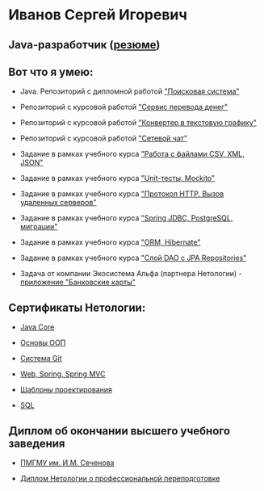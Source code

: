 # Иванов Сергей Игоревич
## Java-разработчик ([резюме](https://github.com/SergeyIvanov11/Resume/blob/main/resume.md))

## Вот что я умею:
* Java. Репозиторий с дипломной работой ["Поисковая система"]()

* Репозиторий с курсовой работой ["Сервис перевода денег"](https://github.com/SergeyIvanov11/MoneyTransferServiceApp)

* Репозиторий с курсовой работой ["Конвертер в текстовую графику"](https://github.com/SergeyIvanov11/TextGraphicsConverter/tree/master)

* Репозиторий с курсовой работой ["Сетевой чат"](https://github.com/SergeyIvanov11/NetworkChat)

* Задание в рамках учебного курса ["Работа с файлами CSV, XML, JSON"](https://github.com/SergeyIvanov11/FilesCSV_XML_JSON)

* Задание в рамках учебного курса ["Unit-тесты, Mockito"](https://github.com/SergeyIvanov11/healthcare-service-master)

* Задание в рамках учебного курса ["Протокол HTTP. Вызов удаленных серверов"](https://github.com/SergeyIvanov11/HTTPClient)

* Задание в рамках учебного курса ["Spring JDBC, PostgreSQL, миграции"](https://github.com/SergeyIvanov11/JDBC_API_Netology)

* Задание в рамках учебного курса ["ORM, Hibernate"](https://github.com/SergeyIvanov11/ORM_Hibernate_Netology/tree/entity_manager)

* Задание в рамках учебного курса ["Слой DAO c JPA Repositories"](https://github.com/SergeyIvanov11/ORM_Hibernate_Netology/tree/master)
  
* Задача от компании Экосистема Альфа (партнера Нетологии) - [приложение "Банковские карты"](https://github.com/SergeyIvanov11/BankCards)

## Сертификаты Нетологии:

* [Java Core](https://github.com/SergeyIvanov11/Resume/blob/main/Certificates/Java%20Core.pdf)

* [Основы ООП](https://github.com/SergeyIvanov11/Resume/blob/main/Certificates/Основы%20ООП.pdf)

* [Система Git](https://github.com/SergeyIvanov11/Resume/blob/main/Certificates/Git.pdf)

* [Web, Spring, Spring MVC](https://github.com/SergeyIvanov11/Resume/blob/main/Certificates/Web%2C%20Spring%20%26%20Spring%20MVC.pdf)

* [Шаблоны проектирования](https://github.com/SergeyIvanov11/Resume/blob/main/Certificates/Шаблоны%20проектирования.pdf)

* [SQL]()

## Диплом об окончании высшего учебного заведения

* [ПМГМУ им. И.М. Сеченова](https://github.com/SergeyIvanov11/Resume/blob/main/Diplomas/Диплом%20ВО.jpg)

* [Диплом Нетологии о профессиональной переподготовке]()
